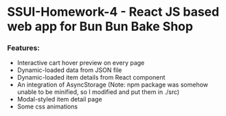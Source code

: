 # SSUI-Homework-4 - React JS based web app for Bun Bun Bake Shop
### Features:
 - Interactive cart hover preview on every page
 - Dynamic-loaded data from JSON file
 - Dynamic-loaded item details from React component
 - An integration of AsyncStorage (Note: npm package was somehow unable to be minified, so I modified and put them in ./src)
 - Modal-styled item detail page
 - Some css animations
